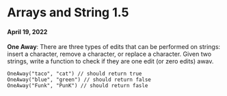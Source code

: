 # Arrays and String 1.5
#### April 19, 2022

**One Away**: There are three types of edits that can be performed on strings: insert a character, remove a character, 
or replace a character. Given two strings, write a function to check if they are
one edit (or zero edits) awav.

```
OneAway("taco", "cat") // should return true
OneAway("blue", "green") // should return false
OneAway("Funk", "PunK") // should return fasle
```
